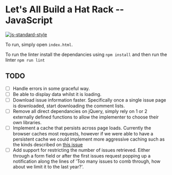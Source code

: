 Let's All Build a Hat Rack -- JavaScript
========================================

[![js-standard-style](https://img.shields.io/badge/code%20style-standard-brightgreen.svg)](http://standardjs.com/)

To run, simply open `index.html`.

To run the linter install the dependancies using `npm install` and then run the linter `npm run lint`

TODO
----

 - [ ] Handle errors in some graceful way.
 - [ ] Be able to display data whilst it is loading.
 - [ ] Download issue information faster. Specifically once a single issue page is downloaded, start
        downloading the comment lists.
 - [ ] Remove all direct dependancies on jQuery, simply rely on 1 or 2 externally defined functions to
        allow the implementer to choose their own libraries.
 - [ ] Implement a cache that persists across page loads. Currently the browser caches most requests,
        however if we were able to have a persistent cache we could implement more aggressive caching
        such as the kinds described on
        [this issue](https://github.com/LABHR/octohatrack/issues/34#issuecomment-182282194)
 - [ ] Add support for restricting the number of issues retrieved. Either through a form field or
        after the first issues request popping up a notification along the lines of 'Too many issues
        to comb through, how about we limit it to the last year?'.
